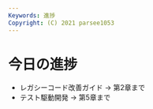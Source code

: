 ```yaml
---
Keywords: 進捗
Copyright: (C) 2021 parsee1053
---
```


# 今日の進捗
* レガシーコード改善ガイド → 第2章まで
* テスト駆動開発 → 第5章まで
